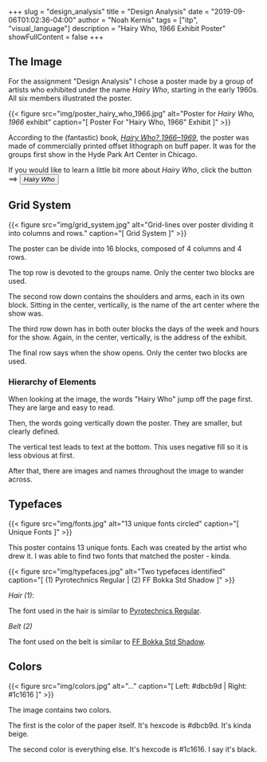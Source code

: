 +++
slug = "design_analysis"
title = "Design Analysis"
date = "2019-09-06T01:02:36-04:00"
author = "Noah Kernis"
tags = ["itp", "visual_language"]
description = "Hairy Who, 1966  Exhibit Poster"
showFullContent = false
+++

## The Image

For the assignment "Design Analysis" I chose a poster made by a group of artists who exhibited under the name *Hairy Who*, starting in the early 1960s. All six members illustrated the poster. 

{{< figure src="img/poster_hairy_who_1966.jpg" alt="Poster for *Hairy Who, 1966*  exhibit" caption="[ Poster For \"Hairy Who, 1966\" Exhibit ]" >}}

According to the (fantastic) book, [*Hairy Who? 1966–1969*](https://yalebooks.yale.edu/book/9780300236903/hairy-who-1966-1969), the poster was made of commercially printed offset lithograph on buff paper. It was for the groups first show in the Hyde Park Art Center in Chicago.

If you would like to learn a little bit more about *Hairy Who*, click the button ==> <a href="https://www.artic.edu/exhibitions/2722/hairy-who-1966-1969" target="_blank"><button class='nothing-button'>*Hairy Who*</button></a>

## Grid System

{{< figure src="img/grid_system.jpg" alt="Grid-lines over poster dividing it into columns and rows." caption="[ Grid System ]" >}}

The poster can be divide into 16 blocks, composed of 4 columns and 4 rows. 

The top row is devoted to the groups name. Only the center two blocks are used.

The second row down contains the shoulders and arms, each in its own block. Sitting in the center, vertically, is the name of the art center where the show was.

The third row down has in both outer blocks the days of the week and hours for the show. Again, in the center, vertically, is the address of the exhibit.

The final row says when the show opens. Only the center two blocks are used.

### Hierarchy of Elements

When looking at the image, the words "Hairy Who" jump off the page first. They are large and easy to read. 

Then, the words going vertically down the poster. They are smaller, but clearly defined. 

The vertical test leads to text at the bottom. This uses negative fill so it is less obvious at first.

After that, there are images and names throughout the image to wander across.

## Typefaces

{{< figure src="img/fonts.jpg" alt="13 unique fonts circled" caption="[ Unique Fonts ]" >}}

This poster contains 13 unique fonts. Each was created by the artist who drew it. I was able to find two fonts that matched the poster - kinda. 

{{< figure src="img/typefaces.jpg" alt="Two typefaces identified" caption="[ (1) Pyrotechnics Regular | (2) FF Bokka Std Shadow ]" >}}

*Hair (1)*:

The font used in the hair is similar to [Pyrotechnics Regular](https://www.myfonts.com/fonts/testpilot/pyrotechnics1/regular/).

*Belt (2)*

The font used on the belt is similar to [FF Bokka Std Shadow](https://www.myfonts.com/fonts/fontfont/ff-bokka/shadow/).

## Colors

{{< figure src="img/colors.jpg" alt="..." caption="[ Left: #dbcb9d | Right: #1c1616 ]" >}}

The image contains two colors. 

The first is the color of the paper itself. It's hexcode is #dbcb9d. It's kinda beige.

The second color is everything else. It's hexcode is #1c1616. I say it's black.
